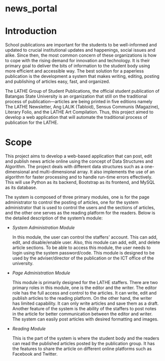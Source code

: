 # news_portal

<h1>Introduction</h1>
<p>
	School publications are important for the students to be well-informed and updated to crucial institutional updates and happenings, social issues and alike. Since then,  the most common concern of these organizations is how to cope with the rising demand for innovation and technology. It is their primary goal to deliver the bits of information to the student body using more efficient and accessible way. The best solution for a paperless publication is the development a system that makes writing, editing, posting and publishing of articles easy, fast, and organized.</p>
	<p>The LATHE Group of Student Publications, the official student publication of Batangas State University is an organization that still on the traditional process of publication—articles are being printed in five editions namely The LATHE Newsletter, Ang LALIK (Tabloid), Sensus Communis (Magazine), Literary Folio, and the LATHE Art Compilation. Thus, this project aimed to develop a web application that will automate the traditional process of publication for the LATHE.</p>

<h1>Scope</h1>
<p>
	This project aims to develop a web-based application that can post, edit and publish news article online using the concept of Data Structures and Algorithm. The project deals with different data structures such as a one-dimensional and multi-dimensional array. It also implements the use of an algorithm for faster processing and to handle run-time errors effectively. This will use Python as its backend, Bootstrap as its frontend, and MySQL as its database. </p>
	<p>The system is composed of three primary modules, one is for the page administrator to control the posting of articles, one for the system administrator that is used to control the users and the sections of articles, and the other one serves as the reading platform for the readers. Below is the  detailed description of the system’s module:<p>
  <ul>
  <li>
<i>System Administration Module</i>
   <p> In this module, the user can control the staffers' account. This can add, edit, and disable/enable user.  Also, this module can add, edit, and delete article sections. To be able to access this module, the user needs to login using the system password/code.  This module is designed to be used by the adviser/director of the publication or the ICT office of the university. </p>
    </li>
    <li>
<i>Page Administration Module</i>
<p>
    This module is primarily designed for the LATHE staffers. There are two primary roles in this module, one is the editor and the writer. The editor role has the full access and control to the articles. It can write, edit and publish articles to the reading platform. On the other hand, the writer has limited capability. It can only write articles and save them as a draft. Another feature of the system is the ability of the staffers to post notes in the article for better communication between the editor and writer.  The system can easily post articles with desired formatting and images.
</p>
</li><li>

<i>Reading Module</i>
<p>    This is the part of the system is where the student body and the readers can read the published articles posted by the publication group. It has the features to share the article on different online platforms such as Facebook and Twitter. <p></li>
